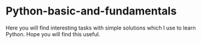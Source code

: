 # Python-basic-and-fundamentals

Here you will find interesting tasks with simple solutions which I use to learn Python. Hope you will find this useful. 
